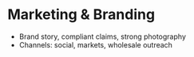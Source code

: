 # Marketing & Branding

-   Brand story, compliant claims, strong photography
-   Channels: social, markets, wholesale outreach
